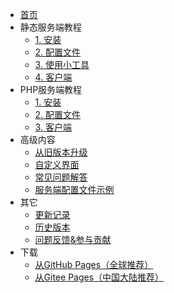 - [首页](/)
- 静态服务端教程
  - [1. 安装](静态服务端安装.md)
  - [2. 配置文件](服务端配置文件.md)
  - [3. 使用小工具](小工具使用教程.md)
  - [4. 客户端](客户端安装教程.md)
- PHP服务端教程
  - [1. 安装](PHP服务端安装.md)
  - [2. 配置文件](服务端配置文件.md)
  - [3. 客户端](客户端安装教程.md)
- 高级内容
  - [从旧版本升级](从旧版本升级.md)
  - [自定义界面](自定义界面教程.md)
  - [常见问题解答](FAQ.md)
  - [服务端配置文件示例](服务端配置文件示例.md)
- 其它
  - [更新记录](更新记录.md)
  - [历史版本](历史版本文档.md)
  - [问题反馈&参与贡献](问题反馈和参与贡献.md)
- 下载
  - [从GitHub Pages（全球推荐）](https://updater-for-minecraft.github.io/DownloadLink  ':target=_blank')
  - [从Gitee Pages（中国大陆推荐）](https://updater-for-minecraft.github.io/DownloadLink  ':target=_blank')

